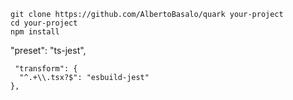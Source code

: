 ```
git clone https://github.com/AlbertoBasalo/quark your-project
cd your-project
npm install
```

"preset": "ts-jest",

     "transform": {
      "^.+\\.tsx?$": "esbuild-jest"
    },
